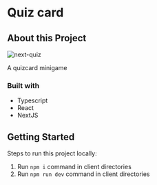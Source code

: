 # Quiz card

## About this Project

![next-quiz](https://user-images.githubusercontent.com/48294756/153361190-ee55df32-60ce-42e9-8f51-d2f3bf8925e7.png)

A quizcard minigame 

### Built with

- Typescript
- React
- NextJS


## Getting Started

Steps to run this project locally:

1. Run `npm i` command in client directories
2. Run `npm run dev` command in client directories
